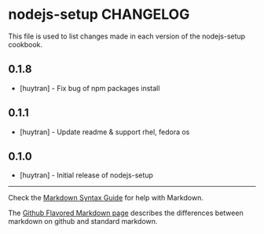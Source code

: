 nodejs-setup CHANGELOG
======================

This file is used to list changes made in each version of the nodejs-setup cookbook.

0.1.8
-----
- [huytran] - Fix bug of npm packages install

0.1.1
-----
- [huytran] - Update readme & support rhel, fedora os

0.1.0
-----
- [huytran] - Initial release of nodejs-setup

- - -
Check the [Markdown Syntax Guide](http://daringfireball.net/projects/markdown/syntax) for help with Markdown.

The [Github Flavored Markdown page](http://github.github.com/github-flavored-markdown/) describes the differences between markdown on github and standard markdown.
